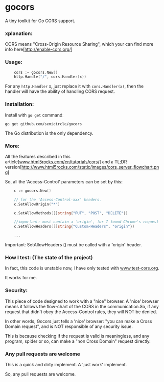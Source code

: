 gocors
======

A tiny toolkit for Go CORS support.

### <EM></EM>xplanation:

CORS means "Cross-Origin Resource Sharing", which your can find more info here[http://enable-cors.org/]

### Usage:

```go 
	cors := gocors.New()
	http.Handle("/", cors.Handler(x))
```

For any `http.Handler` x, just replace it with `cors.Handler(x)`, then the handler will have the ability of handling CORS request.

### Installation:

Install with `go get` command:

```
go get github.com/semicircle/gocors
```
The Go distribution is the only dependency.

### More:

All the features described in this article[www.html5rocks.com/en/tutorials/cors/] and a TL;DR version[http://www.html5rocks.com/static/images/cors_server_flowchart.png]

So, all the 'Access-Control' parameters can be set by this:

```go
	c := gocors.New()

	// for the 'Access-Control-xxx' headers.
	c.SetAllowOrigin("*")

	c.SetAllowMethods([]string{"PUT", "POST", "DELETE"})

	//important: must contain a 'origin', for I found Chrome's request contains this header.
	c.SetAllowHeaders([]string{"Custom-Headers", "origin"})

	...
```

Important: SetAllowHeaders () must be called with a 'origin' header.

### How I test: (The state of the project)

In fact, this code is unstable now, I have only tested with www.test-cors.org.

It works for me.

### Security:

This piece of code designed to work with a "nice" browser. A 'nice' browser means it follows the flow-chart of the CORS in the communication.So, if any request that didn't obey the Access-Control rules, they will NOT be denied. 

In other words, Gocors just tells a 'nice' browser: "you can make a Cross Domain request", and is NOT responsible of any security issue.

This is because checking if the request is valid is meaningless, and any program, spider or so, can make a "non Cross Domain" request directly.


### Any pull requests are welcome

This is a quick and dirty implement. A 'just work' implement. 

So, any pull requests are welcome.

